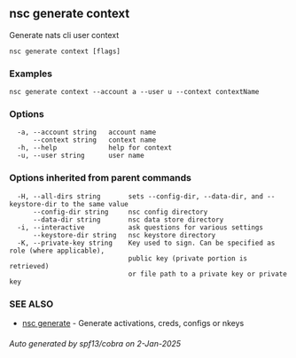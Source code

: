 ## nsc generate context

Generate nats cli user context

```
nsc generate context [flags]
```

### Examples

```
nsc generate context --account a --user u --context contextName
```

### Options

```
  -a, --account string   account name
      --context string   context name
  -h, --help             help for context
  -u, --user string      user name
```

### Options inherited from parent commands

```
  -H, --all-dirs string       sets --config-dir, --data-dir, and --keystore-dir to the same value
      --config-dir string     nsc config directory
      --data-dir string       nsc data store directory
  -i, --interactive           ask questions for various settings
      --keystore-dir string   nsc keystore directory
  -K, --private-key string    Key used to sign. Can be specified as role (where applicable),
                              public key (private portion is retrieved)
                              or file path to a private key or private key 
```

### SEE ALSO

* [nsc generate](nsc_generate.md)	 - Generate activations, creds, configs or nkeys

###### Auto generated by spf13/cobra on 2-Jan-2025
